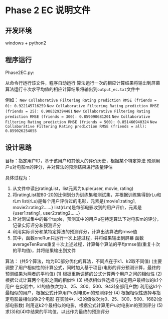 Phase 2 EC 说明文件
==================


开发环境
-----------------

windows + python2


程序运行
-----------------

Phase2EC.py:

从命令行运行该文件，程序自动运行
算法运行一次的相应计算结果将输出到屏幕
算法运行十次求平均值的相应计算结果将输出到`output_ec.txt`文件中

例如：
`New Collaborative Filtering Rating prediction RMSE (friends = 0): 0.922145716259`
`New Collaborative Filtering Rating prediction RMSE (friends = 25): 0.908329394481`
`New Collaborative Filtering Rating prediction RMSE (friends = 300): 0.859090681201`
`New Collaborative Filtering Rating prediction RMSE (friends = 500): 0.851466940324`
`New Collaborative Filtering Rating prediction RMSE (friends = all): 0.859026254055`



设计思路
-----------------

目标：指定用户ID，基于该用户和其他人的评价历史，根据某个特定算法
预测用户u对电影m的评分，并对算法的预测结果进行质量评估

具体过程为：
1. 从文件中读出ratingList，list元素为tuple(user, movie, rating)
2. 将ratingList按80-20的比例划分为训练集和测试集，并根据训练集得到rLu和rLm
   list(rLu)是每个用户评价过的电影，元素是{movie1:rating1, movie2:rating2……}
   list(rLm)是每部电影收到的用户评价，元素是{user1:rating1, user2:rating2……}
3. 针对测试集中的每个tuple，预测其中的用户u在特定算法下对电影m的评分，记录实际评分和预测评分
4. 利用实际评分和某特定算法的预测评分，计算出该算法的rmse值
5. 其中，函数oneRun只运行一次上述过程，并将结果输出到屏幕
   函数averageTenRuns重复十次上述过程，计算每个算法的平均rmse值(重复十次的平均值)，并将结果输出到文件


算法：
(共5个算法，均为EC部分优化的算法，不同点在于k1、k2取不同值)
(主要调整了用户相似性的计算公式，同时加入基于项目/电影的评分预测计算，最终的预测结果为两者的平均值)
(1) 根据重新调整的公式计算两个用户之间的相似性
(2) 根据公式计算两个电影之间的相似性
(3) 根据相似性选择与指定用户最相似的k1个用户
    在实验中，k1的值依次为0、25、300、500、943(全部用户数)
    利用这k1个最相似的用户，根据公式计算用户u对电影m的预测评分
(4) 根据相似性选择与指定电影最相似的k2个电影
    在实验中，k2的值依次为0、25、300、500、1682(全部电影数)
    利用这k2个最相似的电影，根据公式计算用户u对电影m的预测评分
(5) 求(3)和(4)中结果的平均值，以此作为最终的预测评分